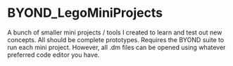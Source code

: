 # BYOND_LegoMiniProjects
A bunch of smaller mini projects / tools I created to learn and test out new concepts. All should be complete prototypes.
Requires the BYOND suite to run each mini project. However, all .dm files can be opened using whatever preferred code editor you have.
